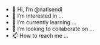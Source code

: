 - 👋 Hi, I’m @natisendi
- 👀 I’m interested in ...
- 🌱 I’m currently learning ...
- 💞️ I’m looking to collaborate on ...
- 📫 How to reach me ...

<!---
natisendi/natisendi is a ✨ special ✨ repository because its `README.md` (this file) appears on your GitHub profile.
You can click the Preview link to take a look at your changes.
--->
